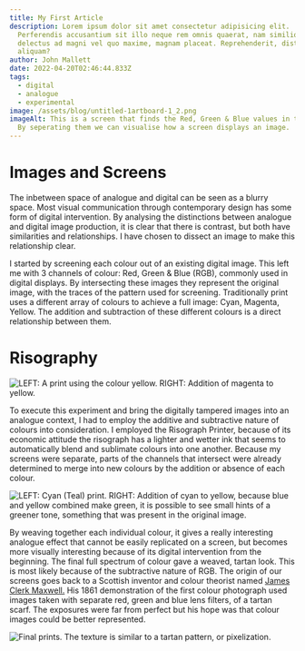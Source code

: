 ```yaml
---
title: My First Article
description: Lorem ipsum dolor sit amet consectetur adipisicing elit.
  Perferendis accusantium sit illo neque rem omnis quaerat, nam similique vitae
  delectus ad magni vel quo maxime, magnam placeat. Reprehenderit, distinctio
  aliquam?
author: John Mallett
date: 2022-04-20T02:46:44.833Z
tags:
  - digital
  - analogue
  - experimental
image: /assets/blog/untitled-1artboard-1_2.png
imageAlt: This is a screen that finds the Red, Green & Blue values in the image.
  By seperating them we can visualise how a screen displays an image.
---
```

# Images and Screens

The inbetween space of analogue and digital can be seen as a blurry space. Most visual communication through contemporary design has some form of digital intervention. By analysing the distinctions between analogue and digital image production, it is clear that there is contrast, but both have similarities and relationships. I have chosen to dissect an image to make this relationship clear.

I started by screening each colour out of an existing digital image. This left me with 3 channels of colour: Red, Green & Blue (RGB), commonly used in digital displays. By intersecting these images they represent the original image, with the traces of the pattern used for screening. Traditionally print uses a different array of colours to achieve a full image: Cyan, Magenta, Yellow. The addition and subtraction of these different colours is a direct relationship between them.

# Risography

![LEFT: A print using the colour yellow. RIGHT: Addition of magenta to yellow.](/assets/blog/untitled-1artboard-1_1.png "Risographic Prints")

To execute this experiment and bring the digitally tampered images into an analogue context, I had to employ the additive and subtractive nature of colours into consideration. I employed the Risograph Printer, because of its economic attitude the risograph has a lighter and wetter ink that seems to automatically blend and sublimate colours into one another. Because my screens were separate, parts of the channels that intersect were already determined to merge into new colours by the addition or absence of each colour. 

![LEFT: Cyan (Teal) print. RIGHT: Addition of cyan to yellow, because blue and yellow combined make green, it is possible to see small hints of a greener tone, something that was present in the original image.](/assets/blog/untitled-1artboard-1_3.png "Risographic Prints")

By weaving together each individual colour, it gives a really interesting analogue effect that cannot be easily replicated on a screen, but becomes more visually interesting because of its digital intervention from the beginning. The final full spectrum of colour gave a weaved, tartan look. This is most likely because of the subtractive nature of RGB. The origin of our screens goes back to a Scottish inventor and colour theorist named [James Clerk Maxwell.](https://www.historyofinformation.com/detail.php?id=3666) His 1861 demonstration of the first colour photograph used images taken with separate red, green and blue lens filters, of a tartan scarf. The exposures were far from perfect but his hope was that colour images could be better represented.

![Final prints. The texture is similar to a tartan pattern, or pixelization.](/assets/blog/untitled-1artboard-1_4.png "Final Prints")